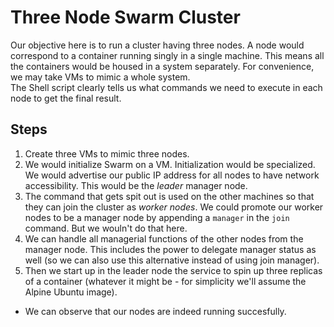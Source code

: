 # Three Node Swarm Cluster

Our objective here is to run a cluster having three nodes. A node would correspond to a container running singly in a single machine. This means all the containers would be housed in a system separately. For convenience, we may take VMs to mimic a whole system. <br />
The Shell script clearly tells us what commands we need to execute in each node to get the final result.


## Steps

1. Create three VMs to mimic three nodes.
1. We would initialize Swarm on a VM. Initialization would be specialized. We would advertise our public IP address for all nodes to have network accessibility. This would be the *leader* manager node.
1. The command that gets spit out is used on the other machines so that they can join the cluster as *worker nodes*. We could promote our worker nodes to be a manager node by appending a `manager` in the `join` command. But we wouln't do that here.
1. We can handle all managerial functions of the other nodes from the manager node. This includes the power to delegate manager status as well (so we can also use this alternative instead of using join manager).
1. Then we start up in the leader node the service to spin up three replicas of a container (whatever it might be - for simplicity we'll assume the Alpine Ubuntu image).
- We can observe that our nodes are indeed running succesfully.